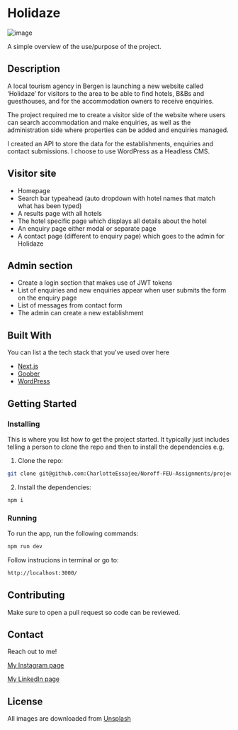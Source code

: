 # Holidaze

![image](https://ce.accelr.dev/wp-content/uploads/2022/05/Web-1920-–-1.png)

A simple overview of the use/purpose of the project.

## Description

A local tourism agency in Bergen is launching a new website called ‘Holidaze’ for visitors to the area to be able to find hotels, B&Bs and guesthouses, and for the accommodation owners to receive enquiries.

The project required me to create a visitor side of the website where users can search accommodation and make enquiries, as well as the administration side where properties can be added and enquiries managed.

I created an API to store the data for the establishments, enquiries and contact submissions. I choose to use WordPress as a Headless CMS.

## Visitor site
- Homepage
- Search bar typeahead (auto dropdown with hotel names that match what has been typed)
- A results page with all hotels
- The hotel specific page which displays all details about the hotel
- An enquiry page either modal or separate page
- A contact page (different to enquiry page) which goes to the admin for Holidaze

## Admin section
- Create a login section that makes use of JWT tokens
- List of enquiries and new enquiries appear when user submits the form on the enquiry page
- List of messages from contact form
- The admin can create a new establishment

## Built With

You can list a the tech stack that you've used over here

- [Next.js](https://nextjs.org/)
- [Goober](https://goober.js.org/)
- [WordPress](https://wordpress.com/)

## Getting Started

### Installing

This is where you list how to get the project started. It typically just includes telling a person to clone the repo and then to install the dependencies e.g.

1. Clone the repo:

```bash
git clone git@github.com:CharlotteEssajee/Noroff-FEU-Assignments/project-exam-2-CharlotteEssajee.git
```

2. Install the dependencies:

```
npm i
```

### Running

To run the app, run the following commands:

```bash
npm run dev
```

Follow instrucions in terminal or go to:

```bash
http://localhost:3000/
```

## Contributing

Make sure to open a pull request so code can be reviewed.

## Contact

Reach out to me!

[My Instagram page](www.instagram.com/essajee)

[My LinkedIn page](www.linkedin.com/in/charlotte-essajee-67aa39226)

## License

All images are downloaded from [Unsplash](https://unsplash.com/) 
